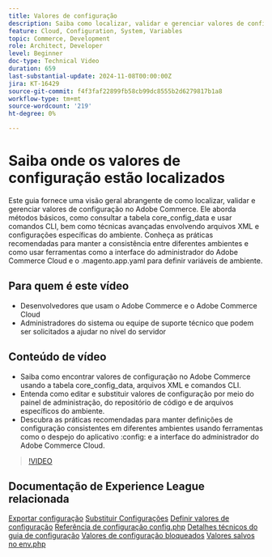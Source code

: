 ```yaml
---
title: Valores de configuração
description: Saiba como localizar, validar e gerenciar valores de configuração no Adobe Commerce usando core_config_data, arquivos XML e configurações administrativas.
feature: Cloud, Configuration, System, Variables
topic: Commerce, Development
role: Architect, Developer
level: Beginner
doc-type: Technical Video
duration: 659
last-substantial-update: 2024-11-08T00:00:00Z
jira: KT-16429
source-git-commit: f4f3faf22899fb58cb99dc8555b2d6279817b1a8
workflow-type: tm+mt
source-wordcount: '219'
ht-degree: 0%

---
```



# Saiba onde os valores de configuração estão localizados

Este guia fornece uma visão geral abrangente de como localizar, validar e gerenciar valores de configuração no Adobe Commerce. Ele aborda métodos básicos, como consultar a tabela core_config_data e usar comandos CLI, bem como técnicas avançadas envolvendo arquivos XML e configurações específicas do ambiente. Conheça as práticas recomendadas para manter a consistência entre diferentes ambientes e como usar ferramentas como a interface do administrador do Adobe Commerce Cloud e o .magento.app.yaml para definir variáveis de ambiente.

## Para quem é este vídeo

- Desenvolvedores que usam o Adobe Commerce e o Adobe Commerce Cloud
- Administradores do sistema ou equipe de suporte técnico que podem ser solicitados a ajudar no nível do servidor

## Conteúdo de vídeo

- Saiba como encontrar valores de configuração no Adobe Commerce usando a tabela core_config_data, arquivos XML e comandos CLI.
- Entenda como editar e substituir valores de configuração por meio do painel de administração, do repositório de código e de arquivos específicos do ambiente.
- Descubra as práticas recomendadas para manter definições de configuração consistentes em diferentes ambientes usando ferramentas como o despejo do aplicativo :config: e a interface do administrador do Adobe Commerce Cloud.

>[!VIDEO](https://video.tv.adobe.com/v/3436458/?learn=on)

## Documentação de Experience League relacionada

[Exportar configuração](https://experienceleague.adobe.com/en/docs/commerce-operations/configuration-guide/cli/configuration-management/export-configuration)
[Substituir Configurações](https://experienceleague.adobe.com/en/docs/commerce-operations/configuration-guide/paths/override-config-settings)
[Definir valores de configuração](https://experienceleague.adobe.com/en/docs/commerce-operations/configuration-guide/cli/configuration-management/set-configuration-values)
[Referência de configuração config.php](https://experienceleague.adobe.com/en/docs/commerce-operations/configuration-guide/files/config-reference-configphp)
[Detalhes técnicos do guia de configuração](https://experienceleague.adobe.com/en/docs/commerce-operations/configuration-guide/deployment/technical-details)
[Valores de configuração bloqueados](https://experienceleague.adobe.com/en/docs/commerce-operations/configuration-guide/deployment/technical-details#:~:text=Configuration%20settings%20locked%20in%20the,php%20files)
[Valores salvos no env.php](https://experienceleague.adobe.com/en/docs/commerce-knowledge-base/kb/troubleshooting/miscellaneous/locked-fields-in-magento-admin#:~:text=Cause,php%20)
